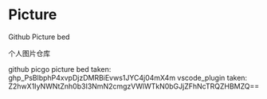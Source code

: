 # Picture
Github Picture bed

个人图片仓库

github picgo picture bed taken: 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 
vscode_plugin taken: Z2hwX1IyNWNtZnh0b3I3NmN2cmgzVWlWTkN0bGJjZFhNcTRQZHBMZQ==
